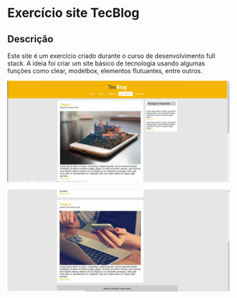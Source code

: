 # Exercício site TecBlog
 
 ## Descrição
  <p>Este site é um exercício criado durante o curso de desenvolvimento full stack. A ideia foi criar um site básico de tecnologia usando algumas funções como clear, modelbox, elementos flutuantes, entre outros. </p> 
  


<p><img src="https://github.com/raphaelavenancio/site-TecBlog/blob/abddda6c4299e1a85840ace7ca37aa6d476cf268/imagens/tecblog1.jpeg"></p>
<img src="https://github.com/raphaelavenancio/site-TecBlog/blob/abddda6c4299e1a85840ace7ca37aa6d476cf268/imagens/tecblog2.jpeg">
